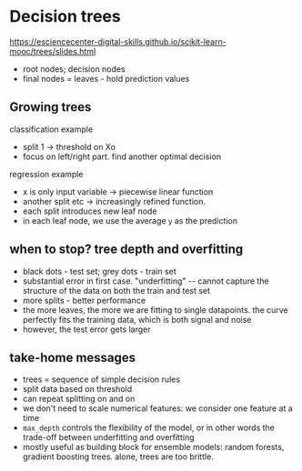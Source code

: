 ```python

```

# Decision trees
https://esciencecenter-digital-skills.github.io/scikit-learn-mooc/trees/slides.html

- root nodes; decision nodes
- final nodes = leaves - hold prediction values

## Growing trees
classification example
- split 1 -> threshold on Xo
- focus on left/right part. find another optimal decision

regression example
- x is only input variable -> piecewise linear function
- another split etc -> increasingly refined function.
- each split introduces new leaf node
- in each leaf node, we use the average `y` as the prediction

## when to stop? tree depth and overfitting
- black dots - test set; grey dots - train set
- substantial error in first case. "underfitting" -- cannot capture the structure of the data on both the train and test set
- more splits - better performance
- the more leaves, the more we are fitting to single datapoints. the curve perfectly fits the training data, which is both signal and noise
- however, the test error gets larger

## take-home messages
- trees = sequence of simple decision rules
- split data based on threshold
- can repeat splitting on and on
- we don't need to scale numerical features: we consider one feature at a time
- `max_depth` controls the flexibility of the model, or in other words the trade-off between underfitting and overfitting
- mostly useful as building block for ensemble models: random forests, gradient boosting trees. alone, trees are too brittle.



```python

```
